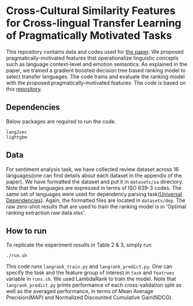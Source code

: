 # Cross-Cultural Similarity Features for Cross-lingual Transfer Learning of Pragmatically Motivated Tasks
This repository contains data and codes used for [the paper](). We proposed pragmatically-motivated features that operationalize linguistic concepts such as language context-level and emotion semantics.
As explained in the paper, we trained a gradient boosted decision tree based ranking model to select transfer languages. The code trains and evaluate the ranking model with the proposed pragmatically-motivated features. The code is based on this [repository](https://github.com/neulab/langrank).


## Dependencies
Below packages are required to run the code.
```
lang2vec
lightgbm
```  

## Data
For sentiment analysis task, we have collected review dataset across 16 languages(one can find details about each dataset in the appendix of the paper). We have formatted the dataset and put it in `datasets/sa` directory. Note that the languages are expressed in terms of ISO 639-3 codes.
The same set of languages were used for dependency parsing task([Universal Dependencies](https://lindat.mff.cuni.cz/repository/xmlui/handle/11234/1-2837)). Again, the formatted files are located in `datasets/dep`.
The raw zero-shot results that are used to train the ranking model is in 'Optimal ranking extraction raw data.xlsx'.


## How to run
To replicate the experiment results in Table 2 & 3, simply run
```
./run.sh
```
This code runs `langrank_train.py` and `langrank_predict.py`. One can specify the task and the feature group of interest in `task` and `featrues` variable in `runs.sh`. We used LambdaRank to train the model.
Note that `langrank_predict.py` prints performance of each cross-validation split as well as the averaged performance, in terms of Mean Average Precision(MAP) and Normalized Discounted Cumulative Gain(NDCG).
